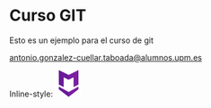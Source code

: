 # Curso GIT

Esto es un ejemplo para el curso de git

antonio.gonzalez-cuellar.taboada@alumnos.upm.es

Inline-style: 
![alt text](https://github.com/adam-p/markdown-here/raw/master/src/common/images/icon48.png "Logo Title Text 1")